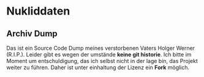 # Nukliddaten

## Archiv Dump

Das ist ein Source Code Dump meines verstorbenen Vaters Holger Werner (R.I.P.). 
Leider gibt es wegen der umstände **keine git historie**. Ich bitte im Moment um entschuldigung, das ich selbst nicht in der lage bin, das Projekt weiter zu führen. Daher ist unter einhaltung der Lizenz ein **Fork** möglich.
